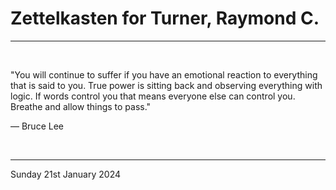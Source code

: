 # Zettelkasten for Turner, Raymond C.

---

</br>

"You will continue to suffer if you have an emotional reaction to everything that is said to you. True power is sitting back and observing everything with logic. If words control you that means everyone else can control you. Breathe and allow things to pass."

  ― Bruce Lee
  
</br>

---
Sunday 21st January 2024
